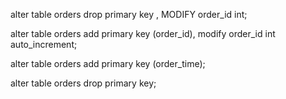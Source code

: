 alter table orders
drop primary key , MODIFY   order_id int;

alter table orders
add primary key (order_id), modify order_id int auto_increment;

alter table orders
add primary key (order_time);

alter table orders
drop primary key;
